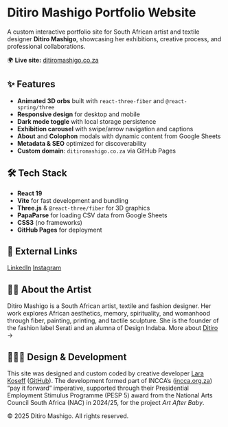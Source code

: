 # Ditiro Mashigo Portfolio Website

A custom interactive portfolio site for South African artist and textile designer **Ditiro Mashigo**, showcasing her exhibitions, creative process, and professional collaborations.

🌍 **Live site:** [ditiromashigo.co.za](https://www.ditiromashigo.co.za)

## ✨ Features

- **Animated 3D orbs** built with `react-three-fiber` and `@react-spring/three`
- **Responsive design** for desktop and mobile
- **Dark mode toggle** with local storage persistence
- **Exhibition carousel** with swipe/arrow navigation and captions
- **About** and **Colophon** modals with dynamic content from Google Sheets
- **Metadata & SEO** optimized for discoverability
- **Custom domain**: `ditiromashigo.co.za` via GitHub Pages

## 🛠 Tech Stack

- **React 19**
- **Vite** for fast development and bundling
- **Three.js** & `@react-three/fiber` for 3D graphics
- **PapaParse** for loading CSV data from Google Sheets
- **CSS3** (no frameworks)
- **GitHub Pages** for deployment
  
## 🔗 External Links

[LinkedIn](https://www.linkedin.com/in/ditiro-mashigo-8332838a/)
[Instagram](https://www.instagram.com/ditiro.mashigo/?hl=en)

## 👩🏾 About the Artist

Ditiro Mashigo is a South African artist, textile and fashion designer. Her work explores African aesthetics, memory, spirituality, and womanhood through fiber, painting, printing, and tactile sculpture. She is the founder of the fashion label Serati and an alumna of Design Indaba. More about [Ditiro](https://www.ditiromashigo.co.za) →

## 👩🏻‍💻 Design & Development

This site was designed and custom coded by creative developer [Lara Koseff](https://larakoseff.com) ([GitHub](https://github.com/larakoseff)). The development formed part of INCCA’s ([incca.org.za](https://incca.org.za)) “pay it forward” imperative, supported through their Presidential Employment Stimulus Programme (PESP 5) award from the National Arts Council South Africa (NAC) in 2024/25, for the project *Art After Baby*.


© 2025 Ditiro Mashigo. All rights reserved.
